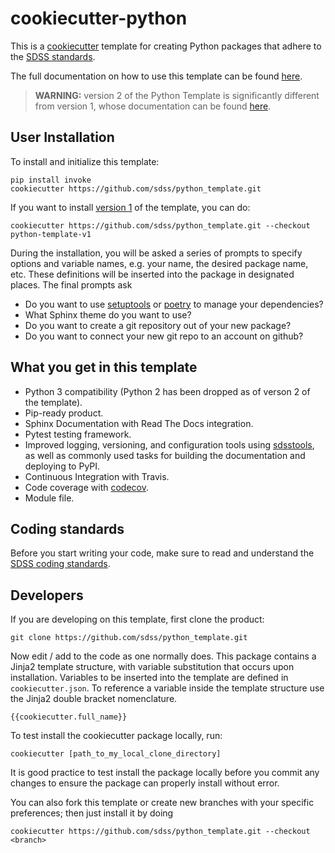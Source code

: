 # cookiecutter-python

This is a [cookiecutter](https://github.com/audreyr/cookiecutter) template for creating Python packages that adhere to the [SDSS standards](./\{\{cookiecutter.package_name\}\}/STYLE.rst).

The full documentation on how to use this template can be found [here](http://sdss-python-template.readthedocs.io/en/latest/).

> **WARNING:** version 2 of the Python Template is significantly different from version 1, whose documentation can be found [here](http://sdss-python-template.readthedocs.io/en/latest/v1/v1.html).

## User Installation

To install and initialize this template:

```console
pip install invoke
cookiecutter https://github.com/sdss/python_template.git
```

If you want to install [version 1](https://github.com/sdss/python_template/tree/python-template-v1) of the template, you can do:

```console
cookiecutter https://github.com/sdss/python_template.git --checkout python-template-v1
```

During the installation, you will be asked a series of prompts to specify options and variable names, e.g. your name, the desired package name, etc. These definitions will be inserted into the package in designated places. The final prompts ask

* Do you want to use [setuptools](https://setuptools.readthedocs.io/en/latest/setuptools.html) or [poetry](https://python-poetry.org/) to manage your dependencies?
* What Sphinx theme do you want to use?
* Do you want to create a git repository out of your new package?
* Do you want to connect your new git repo to an account on github?

## What you get in this template

* Python 3 compatibility (Python 2 has been dropped as of verson 2 of the template).
* Pip-ready product.
* Sphinx Documentation with Read The Docs integration.
* Pytest testing framework.
* Improved logging, versioning, and configuration tools using [sdsstools](https://github.com/sdss/sdsstools), as well as commonly used tasks for building the documentation and deploying to PyPI.
* Continuous Integration with Travis.
* Code coverage with [codecov](https://codecov.io).
* Module file.

## Coding standards

Before you start writing your code, make sure to read and understand the [SDSS coding standards](./\{\{cookiecutter.package_name\}\}/STYLE.rst).

## Developers

If you are developing on this template, first clone the product:

```console
git clone https://github.com/sdss/python_template.git
```

Now edit / add to the code as one normally does. This package contains a Jinja2 template structure, with variable substitution that occurs upon installation. Variables to be inserted into the template are defined in `cookiecutter.json`. To reference a variable inside the template structure use the Jinja2 double bracket nomenclature.

```console
{{cookiecutter.full_name}}
```

To test install the cookiecutter package locally, run:

```console
cookiecutter [path_to_my_local_clone_directory]
```

It is good practice to test install the package locally before you commit any changes to ensure the package can properly install without error.

You can also fork this template or create new branches with your specific preferences; then just install it by doing

```console
cookiecutter https://github.com/sdss/python_template.git --checkout <branch>
```
